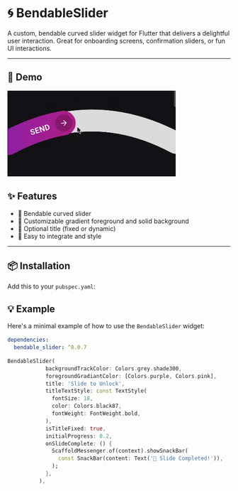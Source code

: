 # 🌀 BendableSlider

A custom, bendable curved slider widget for Flutter that delivers a delightful user interaction.
Great for onboarding screens, confirmation sliders, or fun UI interactions.

---

## 🎥 Demo

![BendableSlider Demo](https://github.com/akashelaunchinfotech/BendableSlider/blob/master/blendable_slider/bendable_slider.gif)

## ✨ Features

- 🎯 Bendable curved slider
- 🌈 Customizable gradient foreground and solid background
- 📝 Optional title (fixed or dynamic)
- 🧩 Easy to integrate and style

---

## 📦 Installation

Add this to your `pubspec.yaml`:

## 💡 Example

Here's a minimal example of how to use the `BendableSlider` widget:

```yaml
dependencies:
  bendable_slider: ^0.0.7
  ```

```dart
BendableSlider(
            backgroundTrackColor: Colors.grey.shade300,
            foregroundGradiantColor: [Colors.purple, Colors.pink],
            title: 'Slide to Unlock',
            titleTextStyle: const TextStyle(
              fontSize: 18,
              color: Colors.black87,
              fontWeight: FontWeight.bold,
            ),
            isTitleFixed: true,
            initialProgress: 0.2,
            onSlideComplete: () {
              ScaffoldMessenger.of(context).showSnackBar(
                const SnackBar(content: Text('🎉 Slide Completed!')),
              );
            },
          ),



